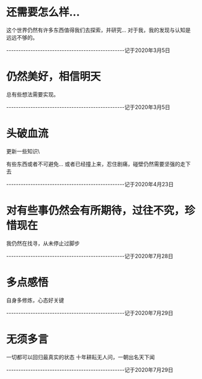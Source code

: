 # 还需要怎么样...

这个世界仍然有许多东西值得我们去探索，并研究...
对于我，我的发现与认知是远远不够的。

-------------------------------------------------记于2020年3月5日

# 仍然美好，相信明天

总有些想法需要实现。

-------------------------------------------------记于2020年3月5日

# 头破血流
更新一些知识\

有些东西或者不可避免...
或者已经撞上来，忍住剧痛，碰壁仍然需要坚强的走下去

-------------------------------------------------记于2020年4月23日

# 对有些事仍然会有所期待，过往不究，珍惜现在

我仍然在找寻，从未停止过脚步

-------------------------------------------------记于2020年7月28日

# 多点感悟

自身多修炼，心态好关键

-------------------------------------------------记于2020年7月29日

# 无须多言

一切都可以回归最真实的状态
十年耕耘无人问，一朝出名天下闻

-------------------------------------------------记于2020年7月29日
